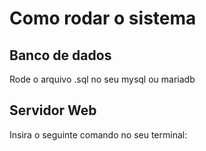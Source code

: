 <h1>Como rodar o sistema</h1>
<h2>Banco de dados</h2>
<p>Rode o arquivo .sql no seu mysql ou mariadb</p>
<h2>Servidor Web</h2>
<p>Insira o seguinte comando no seu terminal:</p>
